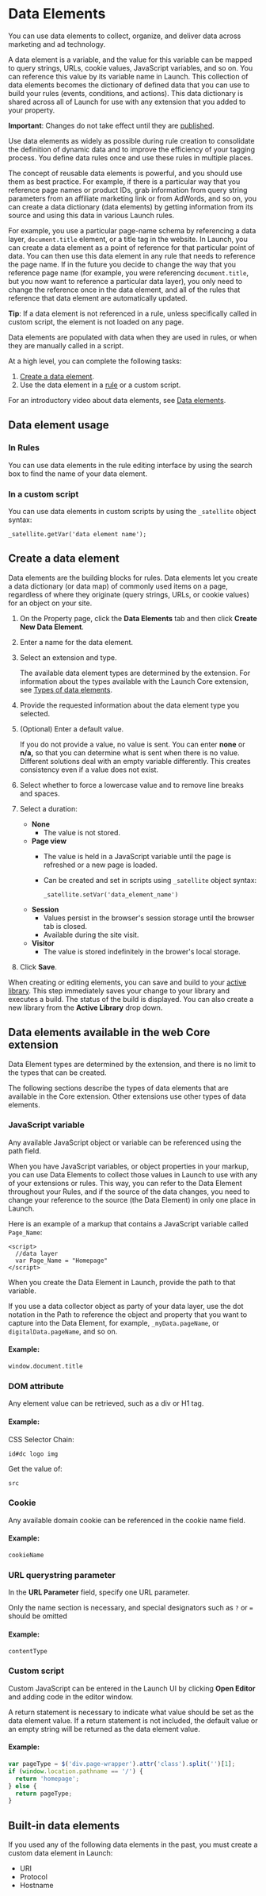 # Data Elements

You can use data elements to collect, organize, and deliver data across marketing and ad technology.

A data element is a variable, and the value for this variable can be mapped to query strings, URLs, cookie values, JavaScript variables, and so on. You can reference this value by its variable name in Launch. This collection of data elements becomes the dictionary of defined data that you can use to build your rules \(events, conditions, and actions\). This data dictionary is shared across all of Launch for use with any extension that you added to your property.

**Important**: Changes do not take effect until they are [published](../publishing/).

Use data elements as widely as possible during rule creation to consolidate the definition of dynamic data and to improve the efficiency of your tagging process. You define data rules once and use these rules in multiple places.

The concept of reusable data elements is powerful, and you should use them as best practice. For example, if there is a particular way that you reference page names or product IDs, grab information from query string parameters from an affiliate marketing link or from AdWords, and so on, you can create a data dictionary \(data elements\) by getting information from its source and using this data in various Launch rules.

For example, you use a particular page-name schema by referencing a data layer, `document.title` element, or a title tag in the website. In Launch, you can create a data element as a point of reference for that particular point of data. You can then use this data element in any rule that needs to reference the page name. If in the future you decide to change the way that you reference page name \(for example, you were referencing `document.title`, but you now want to reference a particular data layer\), you only need to change the reference once in the data element, and all of the rules that reference that data element are automatically updated.

**Tip**: If a data element is not referenced in a rule, unless specifically called in custom script, the element is not loaded on any page.

Data elements are populated with data when they are used in rules, or when they are manually called in a script. 

At a high level, you can complete the following tasks:

1. [Create a data element](data-elements.md#create-a-data-element).
2. Use the data element in a [rule](rules.md) or a custom script.

For an introductory video about data elements, see [Data elements](../getting-started/videos.md).

## Data element usage

### In Rules

You can use data elements in the rule editing interface by using the search box to find the name of your data element.

### In a custom script

You can use data elements in custom scripts by using the `_satellite` object syntax:

`_satellite.getVar('data element name');`

## Create a data element

Data elements are the building blocks for rules. Data elements let you create a data dictionary \(or data map\) of commonly used items on a page, regardless of where they originate \(query strings, URLs, or cookie values\) for an object on your site.

1. On the Property page, click the **Data Elements** tab and then click **Create New Data Element**.
2. Enter a name for the data element.
3. Select an extension and type.

   The available data element types are determined by the extension. For information about the types available with the Launch Core extension, see [Types of data elements](data-elements.md#types-of-data-elements).

4. Provide the requested information about the data element type you selected.
5. \(Optional\) Enter a default value.

   If you do not provide a value, no value is sent. You can enter **none** or **n/a,** so that you can determine what is sent when there is no value. Different solutions deal with an empty variable differently. This creates consistency even if a value does not exist.

6. Select whether to force a lowercase value and to remove line breaks and spaces.
7. Select a duration:
   * **None**
     * The value is not stored.
   * **Page view**
     * The value is held in a JavaScript variable until the page is refreshed or a new page is loaded.
     * Can be created and set in scripts using `_satellite` object syntax:

       `_satellite.setVar('data_element_name')`
   * **Session**
     * Values persist in the browser's session storage until the browser tab is closed.
     * Available during the site visit.
   * **Visitor**
     * The value is stored indefinitely in the brower's local storage.
8. Click **Save**.

When creating or editing elements, you can save and build to your [active library](../publishing/libraries.md#active-library). This step immediately saves your change to your library and executes a build. The status of the build is displayed. You can also create a new library from the **Active Library** drop down.

## Data elements available in the web Core extension

Data Element types are determined by the extension, and there is no limit to the types that can be created.

The following sections describe the types of data elements that are available in the Core extension. Other extensions use other types of data elements.

### JavaScript variable

Any available JavaScript object or variable can be referenced using the path field.

When you have JavaScript variables, or object properties in your markup, you can use Data Elements to collect those values in Launch to use with any of your extensions or rules. This way, you can refer to the Data Element throughout your Rules, and if the source of the data changes, you need to change your reference to the source \(the Data Element\) in only one place in Launch.

Here is an example of a markup that contains a JavaScript variable called `Page_Name`:

```markup
<script>
  //data layer
  var Page_Name = "Homepage"
</script>
```

When you create the Data Element in Launch, provide the path to that variable.

If you use a data collector object as party of your data layer, use the dot notation in the Path to reference the object and property that you want to capture into the Data Element, for example, `_myData.pageName`, or `digitalData.pageName`, and so on.

#### Example:

`window.document.title`

### DOM attribute

Any element value can be retrieved, such as a div or H1 tag.

#### Example:

CSS Selector Chain:

`id#dc logo img`

Get the value of:

`src`

### Cookie

Any available domain cookie can be referenced in the cookie name field.

#### Example:

`cookieName`

### URL querystring parameter

In the **URL Parameter** field, specify one URL parameter.

Only the name section is necessary, and special designators such as  `?` or `=` should be omitted

#### Example:

`contentType`

### Custom script

Custom JavaScript can be entered in the Launch UI by clicking **Open Editor** and adding code in the editor window.

A return statement is necessary to indicate what value should be set as the data element value. If a return statement is not included, the default value or an empty string will be returned as the data element value.

#### Example:

```javascript
var pageType = $('div.page-wrapper').attr('class').split('')[1];
if (window.location.pathname == '/') {
  return 'homepage';
} else {
  return pageType;
}
```

## Built-in data elements

If you used any of the following data elements in the past, you must create a custom data element in Launch:

* URI
* Protocol
* Hostname

